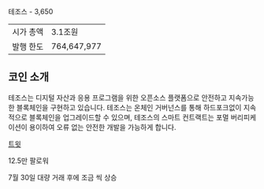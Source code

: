 테조스 - 3,650

|||
|---|---|
|시가 총액|3.1조원|
|발행 한도|764,647,977|

## 코인 소개  
테조스는 디지털 자산과 응용 프로그램을 위한 오픈소스 플랫폼으로 안전하고 지속가능한 블록체인을 구현하고 있습니다. 테조스는 온체인 거버넌스를 통해 하드포크없이 지속적으로 블록체인을 업그레이드할 수 있으며, 테조스의 스마트 컨트랙트는 포멀 버리피케이션이 용이하여 오류 없는 안전한 개발을 가능하게 합니다.

[트윗](https://twitter.com/tezos?ref_src=twsrc%5Etfw%7Ctwcamp%5Eembeddedtimeline%7Ctwterm%5Eurl%3Ahttps%3A%2F%2Ftwitter.com%2Ftezos%7Ctwgr%5EeyJ0ZndfZXhwZXJpbWVudHNfY29va2llX2V4cGlyYXRpb24iOnsiYnVja2V0IjoxMjA5NjAwLCJ2ZXJzaW9uIjpudWxsfSwidGZ3X2hvcml6b25fdHdlZXRfZW1iZWRfOTU1NSI6eyJidWNrZXQiOiJodGUiLCJ2ZXJzaW9uIjpudWxsfSwidGZ3X3NwYWNlX2NhcmQiOnsiYnVja2V0Ijoib2ZmIiwidmVyc2lvbiI6bnVsbH19&ref_url=https%3A%2F%2Fupbit.com%2Fexchange%3Fcode%3DCRIX.UPBIT.KRW-ZRX%26__cf_chl_jschl_tk__%3Dpmd_bf65002fe69796f81ff8902b7c35e31afae0cd90-1627792979-0-gqNtZGzNAfijcnBszQn6)

12.5만 팔로워


7월 30일 대량 거래 후에 조금 씩 상승 

